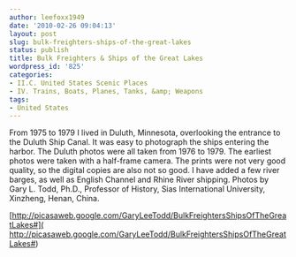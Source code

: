 ```yaml
---
author: leefoxx1949
date: '2010-02-26 09:04:13'
layout: post
slug: bulk-freighters-ships-of-the-great-lakes
status: publish
title: Bulk Freighters & Ships of the Great Lakes
wordpress_id: '825'
categories:
- II.C. United States Scenic Places
- IV. Trains, Boats, Planes, Tanks, &amp; Weapons
tags:
- United States
---
```


From 1975 to 1979 I lived in Duluth, Minnesota, overlooking the entrance to
the Duluth Ship Canal. It was easy to photograph the ships entering the
harbor. The Duluth photos were all taken from 1976 to 1979. The earliest
photos were taken with a half-frame camera. The prints were not very good
quality, so the digital copies are also not so good. I have added a few river
barges, as well as English Channel and Rhine River shipping. Photos by Gary L.
Todd, Ph.D., Professor of History, Sias International University, Xinzheng,
Henan, China.

[http://picasaweb.google.com/GaryLeeTodd/BulkFreightersShipsOfTheGreatLakes#](
http://picasaweb.google.com/GaryLeeTodd/BulkFreightersShipsOfTheGreatLakes#)

